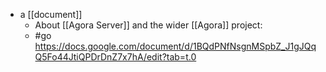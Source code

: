 - a [[document]]
  - About [[Agora Server]] and the wider [[Agora]] project:
  - #go https://docs.google.com/document/d/1BQdPNfNsgnMSpbZ_J1gJQqQ5Fo44JtiQPDrDnZ7x7hA/edit?tab=t.0